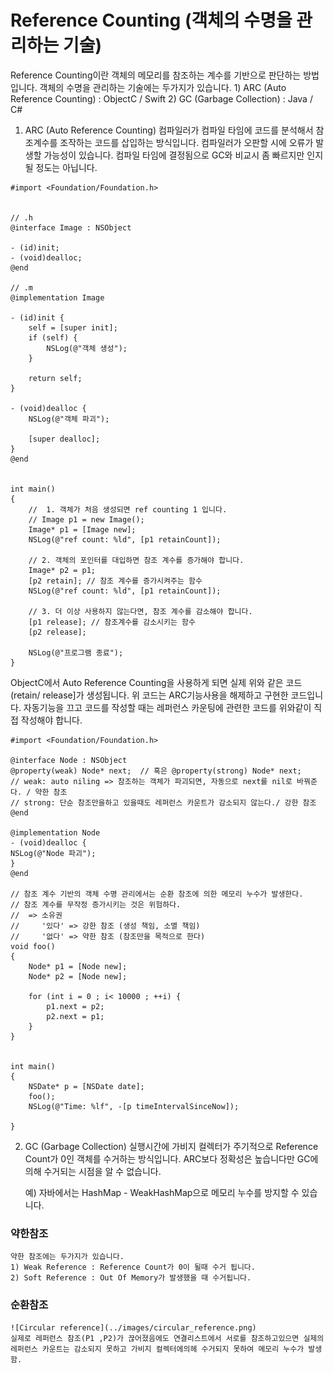 # Reference Counting (객체의 수명을 관리하는 기술)
Reference Counting이란 객체의 메모리를 참조하는 계수를 기반으로 판단하는 방법입니다.
객체의 수명을 관리하는 기술에는 두가지가 있습니다.
	1) ARC (Auto Reference Counting) : ObjectC / Swift 
	2) GC (Garbage Collection) : Java / C#

1) ARC (Auto Reference Counting)
	컴파일러가 컴파일 타임에 코드를 분석해서 참조계수를 조작하는 코드를 삽입하는 방식입니다.
	컴파일러가 오판할 시에 오류가 발생할 가능성이 있습니다. 컴파일 타임에 결정됨으로 GC와 비교시 좀 빠르지만 인지될 정도는 아닙니다.
``` objc
#import <Foundation/Foundation.h>


// .h
@interface Image : NSObject

- (id)init;
- (void)dealloc;
@end

// .m
@implementation Image

- (id)init {
	self = [super init];
	if (self) {
		NSLog(@"객체 생성");
	}

	return self;
}

- (void)dealloc {
	NSLog(@"객체 파괴");

	[super dealloc];
}
@end


int main()
{
	//  1. 객체가 처음 생성되면 ref counting 1 입니다.
	// Image p1 = new Image();
	Image* p1 = [Image new];
	NSLog(@"ref count: %ld", [p1 retainCount]);

	// 2. 객체의 포인터를 대입하면 참조 계수를 증가해야 합니다.
	Image* p2 = p1;
	[p2 retain]; // 참조 계수를 증가시켜주는 함수
	NSLog(@"ref count: %ld", [p1 retainCount]);

	// 3. 더 이상 사용하지 않는다면, 참조 계수를 감소해야 합니다.
	[p1 release]; // 참조계수를 감소시키는 함수
	[p2 release];

	NSLog(@"프로그램 종료");
}

```
ObjectC에서 Auto Reference Counting을 사용하게 되면 실제 위와 같은 코드(retain/ release]가 생성됩니다.
위 코드는 ARC기능사용을 해제하고 구현한 코드입니다. 자동기능을 끄고 코드를 작성할 때는 레퍼런스 카운팅에 관련한 코드를 위와같이 직접 작성해야 합니다.

``` objc
#import <Foundation/Foundation.h>

@interface Node : NSObject
@property(weak) Node* next;  // 혹은 @property(strong) Node* next;
// weak: auto niling => 참조하는 객체가 파괴되면, 자동으로 next를 nil로 바꿔준다. / 약한 참조
// strong: 단순 참조만을하고 있을때도 레퍼런스 카운트가 감소되지 않는다./ 강한 참조
@end

@implementation Node
- (void)dealloc {
NSLog(@"Node 파괴");
}
@end

// 참조 계수 기반의 객체 수명 관리에서는 순환 참조에 의한 메모리 누수가 발생한다.
// 참조 계수를 무작정 증가시키는 것은 위험하다.
//  => 소유권
//     '있다' => 강한 참조 (생성 책임, 소멸 책임)
//     '없다' => 약한 참조 (참조만을 목적으로 한다)
void foo()
{
	Node* p1 = [Node new];
	Node* p2 = [Node new];

	for (int i = 0 ; i< 10000 ; ++i) {
		p1.next = p2;
		p2.next = p1;
	}
}


int main()
{
	NSDate* p = [NSDate date];
	foo();
	NSLog(@"Time: %lf", -[p timeIntervalSinceNow]);

}
```

2) GC (Garbage Collection)
	실행시간에 가비지 컬렉터가 주기적으로 Reference Count가 0인 객체를 수거하는 방식입니다. 
	ARC보다 정확성은 높습니다만 GC에 의해 수거되는 시점을 알 수 없습니다.

	예) 자바에서는 HashMap - WeakHashMap으로 메모리 누수를 방지할 수 있습니다. 

### 약한참조
	약한 참조에는 두가지가 있습니다.
	1) Weak Reference : Reference Count가 0이 될때 수거 됩니다.
	2) Soft Reference : Out Of Memory가 발생했을 때 수거됩니다. 

### 순환참조
	![Circular reference](../images/circular_reference.png)
	실제로 레퍼런스 참조(P1 ,P2)가 끊어졌음에도 연결리스트에서 서로를 참조하고있으면 실제의 레퍼런스 카운트는 감소되지 못하고 가비지 컬렉터에의헤 수거되지 못하여 메모리 누수가 발생함.
